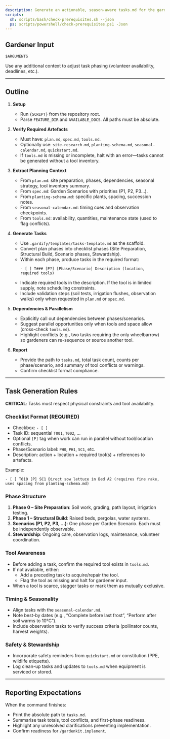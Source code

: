 ```yaml
---
description: Generate an actionable, season-aware tasks.md for the garden based on existing artefacts.
scripts:
  sh: scripts/bash/check-prerequisites.sh --json
  ps: scripts/powershell/check-prerequisites.ps1 -Json
---
```


## Gardener Input

```text
$ARGUMENTS
```

Use any additional context to adjust task phasing (volunteer availability, deadlines, etc.).

---

## Outline

1. **Setup**  
   - Run `{SCRIPT}` from the repository root.  
   - Parse `FEATURE_DIR` and `AVAILABLE_DOCS`. All paths must be absolute.

2. **Verify Required Artefacts**  
   - Must have: `plan.md`, `spec.md`, `tools.md`.  
   - Optionally use: `site-research.md`, `planting-schema.md`, `seasonal-calendar.md`, `quickstart.md`.  
   - If `tools.md` is missing or incomplete, halt with an error—tasks cannot be generated without a tool inventory.

3. **Extract Planning Context**  
   - From `plan.md`: site preparation, phases, dependencies, seasonal strategy, tool inventory summary.  
   - From `spec.md`: Garden Scenarios with priorities (P1, P2, P3…).  
   - From `planting-schema.md`: specific plants, spacing, succession notes.  
   - From `seasonal-calendar.md`: timing cues and observation checkpoints.  
   - From `tools.md`: availability, quantities, maintenance state (used to flag conflicts).

4. **Generate Tasks**  
   - Use `.gardify/templates/tasks-template.md` as the scaffold.  
   - Convert plan phases into checklist phases (Site Preparation, Structural Build, Scenario phases, Stewardship).  
   - Within each phase, produce tasks in the required format:  
     ```
     - [ ] T### [P?] [Phase/Scenario] Description (location, required tools)
     ```  
   - Indicate required tools in the description. If the tool is in limited supply, note scheduling constraints.  
   - Include validation steps (soil tests, irrigation flushes, observation walks) only when requested in `plan.md` or `spec.md`.

5. **Dependencies & Parallelism**  
   - Explicitly call out dependencies between phases/scenarios.  
   - Suggest parallel opportunities only when tools and space allow (cross-check `tools.md`).  
   - Highlight conflicts (e.g., two tasks requiring the only wheelbarrow) so gardeners can re-sequence or source another tool.

6. **Report**  
   - Provide the path to `tasks.md`, total task count, counts per phase/scenario, and summary of tool conflicts or warnings.  
   - Confirm checklist format compliance.

---

## Task Generation Rules

**CRITICAL**: Tasks must respect physical constraints and tool availability.

### Checklist Format (REQUIRED)

- Checkbox: `- [ ]`
- Task ID: sequential `T001`, `T002`, …
- Optional `[P]` tag when work can run in parallel without tool/location conflicts.
- Phase/Scenario label: `PH0`, `PH1`, `SC1`, etc.
- Description: action + location + required tool(s) + references to artefacts.

Example:
```
- [ ] T010 [P] SC1 Direct sow lettuce in Bed A2 (requires fine rake, uses spacing from planting-schema.md)
```

### Phase Structure

1. **Phase 0 – Site Preparation**: Soil work, grading, path layout, irrigation testing.  
2. **Phase 1 – Structural Build**: Raised beds, pergolas, water systems.  
3. **Scenarios (P1, P2, P3, …)**: One phase per Garden Scenario. Each must be independently observable.  
4. **Stewardship**: Ongoing care, observation logs, maintenance, volunteer coordination.

### Tool Awareness

- Before adding a task, confirm the required tool exists in `tools.md`.  
- If not available, either:  
  - Add a preceding task to acquire/repair the tool.  
  - Flag the tool as missing and halt for gardener input.  
- When a tool is scarce, stagger tasks or mark them as mutually exclusive.

### Timing & Seasonality

- Align tasks with the `seasonal-calendar.md`.  
- Note best-by dates (e.g., “Complete before last frost”, “Perform after soil warms to 10°C”).  
- Include observation tasks to verify success criteria (pollinator counts, harvest weights).

### Safety & Stewardship

- Incorporate safety reminders from `quickstart.md` or constitution (PPE, wildlife etiquette).  
- Log clean-up tasks and updates to `tools.md` when equipment is serviced or stored.

---

## Reporting Expectations

When the command finishes:
- Print the absolute path to `tasks.md`.  
- Summarise task totals, tool conflicts, and first-phase readiness.  
- Highlight any unresolved clarifications preventing implementation.  
- Confirm readiness for `/gardenkit.implement`.
